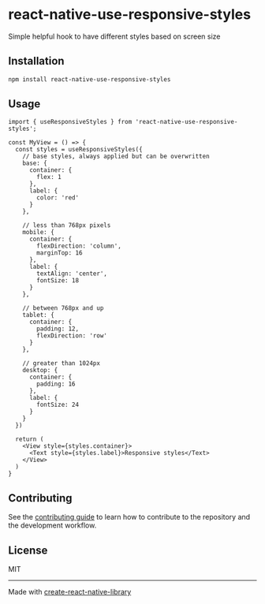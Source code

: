 # react-native-use-responsive-styles

Simple helpful hook to have different styles based on screen size

## Installation

```sh
npm install react-native-use-responsive-styles
```

## Usage


```tsx
import { useResponsiveStyles } from 'react-native-use-responsive-styles';

const MyView = () => {
  const styles = useResponsiveStyles({
    // base styles, always applied but can be overwritten
    base: {
      container: {
        flex: 1
      },
      label: {
        color: 'red'
      }
    },

    // less than 768px pixels
    mobile: {
      container: {
        flexDirection: 'column',
        marginTop: 16
      },
      label: {
        textAlign: 'center',
        fontSize: 18
      }
    },

    // between 768px and up
    tablet: {
      container: {
        padding: 12,
        flexDirection: 'row'
      }
    },

    // greater than 1024px
    desktop: {
      container: {
        padding: 16
      },
      label: {
        fontSize: 24
      }
    }
  })

  return (
    <View style={styles.container}>
      <Text style={styles.label}>Responsive styles</Text>
    </View>
  )
}
```


## Contributing

See the [contributing guide](CONTRIBUTING.md) to learn how to contribute to the repository and the development workflow.

## License

MIT

---

Made with [create-react-native-library](https://github.com/callstack/react-native-builder-bob)
